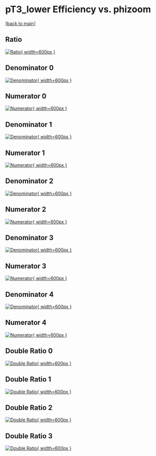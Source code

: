 # pT3_lower Efficiency vs. phizoom

[[back to main](./)]



## Ratio

[![Ratio](../mtv/var/pT3_lower_base_0_0_eff_phizoom.png){ width=600px }](../mtv/var/pT3_lower_base_0_0_eff_phizoom.pdf)

## Denominator 0

[![Denominator](../mtv/den/pT3_lower_base_0_0_eff_phizoom_den0.png){ width=600px }](../mtv/den/pT3_lower_base_0_0_eff_phizoom_den0.pdf)

## Numerator 0

[![Numerator](../mtv/num/pT3_lower_base_0_0_eff_phizoom_num0.png){ width=600px }](../mtv/num/pT3_lower_base_0_0_eff_phizoom_num0.pdf)

## Denominator 1

[![Denominator](../mtv/den/pT3_lower_base_0_0_eff_phizoom_den1.png){ width=600px }](../mtv/den/pT3_lower_base_0_0_eff_phizoom_den1.pdf)

## Numerator 1

[![Numerator](../mtv/num/pT3_lower_base_0_0_eff_phizoom_num1.png){ width=600px }](../mtv/num/pT3_lower_base_0_0_eff_phizoom_num1.pdf)

## Denominator 2

[![Denominator](../mtv/den/pT3_lower_base_0_0_eff_phizoom_den2.png){ width=600px }](../mtv/den/pT3_lower_base_0_0_eff_phizoom_den2.pdf)

## Numerator 2

[![Numerator](../mtv/num/pT3_lower_base_0_0_eff_phizoom_num2.png){ width=600px }](../mtv/num/pT3_lower_base_0_0_eff_phizoom_num2.pdf)

## Denominator 3

[![Denominator](../mtv/den/pT3_lower_base_0_0_eff_phizoom_den3.png){ width=600px }](../mtv/den/pT3_lower_base_0_0_eff_phizoom_den3.pdf)

## Numerator 3

[![Numerator](../mtv/num/pT3_lower_base_0_0_eff_phizoom_num3.png){ width=600px }](../mtv/num/pT3_lower_base_0_0_eff_phizoom_num3.pdf)

## Denominator 4

[![Denominator](../mtv/den/pT3_lower_base_0_0_eff_phizoom_den4.png){ width=600px }](../mtv/den/pT3_lower_base_0_0_eff_phizoom_den4.pdf)

## Numerator 4

[![Numerator](../mtv/num/pT3_lower_base_0_0_eff_phizoom_num4.png){ width=600px }](../mtv/num/pT3_lower_base_0_0_eff_phizoom_num4.pdf)

## Double Ratio 0

[![Double Ratio](../mtv/ratio/pT3_lower_base_0_0_eff_phizoom_ratio0.png){ width=600px }](../mtv/ratio/pT3_lower_base_0_0_eff_phizoom_ratio0.pdf)

## Double Ratio 1

[![Double Ratio](../mtv/ratio/pT3_lower_base_0_0_eff_phizoom_ratio1.png){ width=600px }](../mtv/ratio/pT3_lower_base_0_0_eff_phizoom_ratio1.pdf)

## Double Ratio 2

[![Double Ratio](../mtv/ratio/pT3_lower_base_0_0_eff_phizoom_ratio2.png){ width=600px }](../mtv/ratio/pT3_lower_base_0_0_eff_phizoom_ratio2.pdf)

## Double Ratio 3

[![Double Ratio](../mtv/ratio/pT3_lower_base_0_0_eff_phizoom_ratio3.png){ width=600px }](../mtv/ratio/pT3_lower_base_0_0_eff_phizoom_ratio3.pdf)

